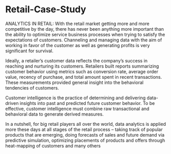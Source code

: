 # Retail-Case-Study
ANALYTICS IN RETAIL: With the retail market getting more and more competitive by the day, there has never been anything more important than the ability to optimize service business processes when trying to satisfy the expectations of customers. Channeling and managing data with the aim of working in favor of the customer as well as generating profits is very significant for survival.

Ideally, a retailer’s customer data reflects the company’s success in reaching and nurturing its customers. Retailers built reports summarizing customer behavior using metrics such as conversion rate, average order value, recency of purchase, and total amount spent in recent transactions. These measurements provided general insight into the behavioral tendencies of customers.

Customer intelligence is the practice of determining and delivering data-driven insights into past and predicted future customer behavior. To be effective, customer intelligence must combine raw transactional and behavioral data to generate derived measures.

In a nutshell, for big retail players all over the world, data analytics is applied more these days at all stages of the retail process – taking track of popular products that are emerging, doing forecasts of sales and future demand via predictive simulation, optimizing placements of products and offers through heat-mapping of customers and many others
